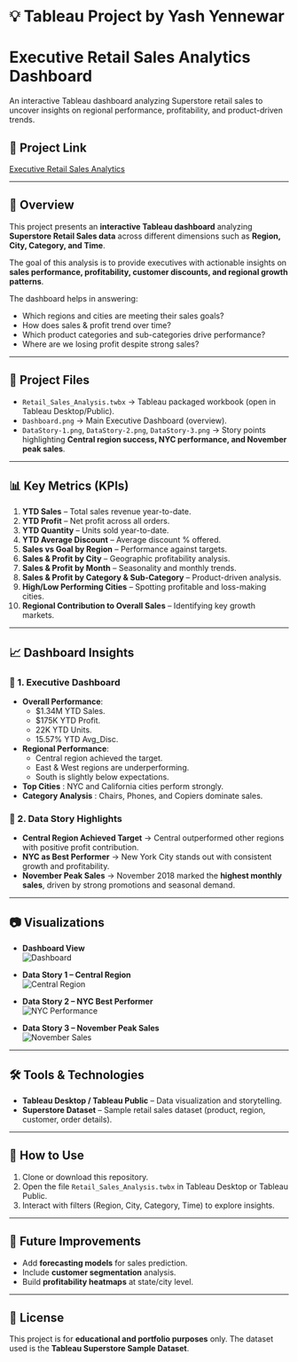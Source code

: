 # 💡 Tableau Project by Yash Yennewar

# **Executive Retail Sales Analytics Dashboard**
An interactive Tableau dashboard analyzing Superstore retail sales to uncover insights on regional performance, profitability, and product-driven trends.

## 📂 Project Link
<a href ="https://public.tableau.com/views/Retail_Sales_Analysis_17569778546500/DataStory?:language=en-US&:sid=&:redirect=auth&:display_count=n&:origin=viz_share_link">Executive Retail Sales Analytics</a>

---

## 📌 Overview
This project presents an **interactive Tableau dashboard** analyzing **Superstore Retail Sales data** across different dimensions such as **Region, City, Category, and Time**.

The goal of this analysis is to provide executives with actionable insights on **sales performance, profitability, customer discounts, and regional growth patterns**.  

The dashboard helps in answering:
- Which regions and cities are meeting their sales goals?  
- How does sales & profit trend over time?  
- Which product categories and sub-categories drive performance?  
- Where are we losing profit despite strong sales?  

---

## 📂 Project Files
- `Retail_Sales_Analysis.twbx` → Tableau packaged workbook (open in Tableau Desktop/Public).  
- `Dashboard.png` → Main Executive Dashboard (overview).  
- `DataStory-1.png`, `DataStory-2.png`, `DataStory-3.png` → Story points highlighting **Central region success, NYC performance, and November peak sales**.  

---

## 📊 Key Metrics (KPIs)
1. **YTD Sales** – Total sales revenue year-to-date.  
2. **YTD Profit** – Net profit across all orders.  
3. **YTD Quantity** – Units sold year-to-date.  
4. **YTD Average Discount** – Average discount % offered.  
5. **Sales vs Goal by Region** – Performance against targets.  
6. **Sales & Profit by City** – Geographic profitability analysis.  
7. **Sales & Profit by Month** – Seasonality and monthly trends.  
8. **Sales & Profit by Category & Sub-Category** – Product-driven analysis.  
9. **High/Low Performing Cities** – Spotting profitable and loss-making cities.  
10. **Regional Contribution to Overall Sales** – Identifying key growth markets.  

---

## 📈 Dashboard Insights
### 🔹 1. Executive Dashboard
- **Overall Performance**:
  - $1.34M YTD Sales.
  - $175K YTD Profit.
  - 22K YTD Units.
  - 15.57% YTD Avg_Disc. 
- **Regional Performance**:  
  - Central region achieved the target.  
  - East & West regions are underperforming.  
  - South is slightly below expectations.  
- **Top Cities** : NYC and California cities perform strongly.  
- **Category Analysis** : Chairs, Phones, and Copiers dominate sales.  

### 🔹 2. Data Story Highlights
- **Central Region Achieved Target** → Central outperformed other regions with positive profit contribution.  
- **NYC as Best Performer** → New York City stands out with consistent growth and profitability.  
- **November Peak Sales** → November 2018 marked the **highest monthly sales**, driven by strong promotions and seasonal demand.  

---

## 📷 Visualizations
- **Dashboard View**  
  ![Dashboard](Screenshots/Dashboard.png)  

- **Data Story 1 – Central Region**  
  ![Central Region](Screenshots/DataStory-1.png)  

- **Data Story 2 – NYC Best Performer**  
  ![NYC Performance](Screenshots/DataStory-2.png)  

- **Data Story 3 – November Peak Sales**  
  ![November Sales](Screenshots/DataStory-3.png)  

---

## 🛠️ Tools & Technologies
- **Tableau Desktop / Tableau Public** – Data visualization and storytelling.  
- **Superstore Dataset** – Sample retail sales dataset (product, region, customer, order details).  

---

## 🚀 How to Use
1. Clone or download this repository.  
2. Open the file `Retail_Sales_Analysis.twbx` in Tableau Desktop or Tableau Public.  
3. Interact with filters (Region, City, Category, Time) to explore insights.  

---

## 📌 Future Improvements
- Add **forecasting models** for sales prediction.  
- Include **customer segmentation** analysis.  
- Build **profitability heatmaps** at state/city level.  

---

## 📜 License
This project is for **educational and portfolio purposes** only. The dataset used is the **Tableau Superstore Sample Dataset**.
